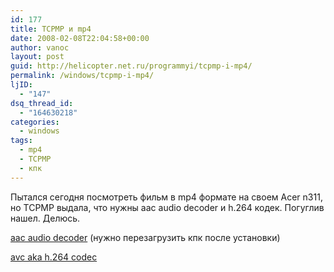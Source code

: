 ```yaml
---
id: 177
title: TCPMP и mp4
date: 2008-02-08T22:04:58+00:00
author: vanoc
layout: post
guid: http://helicopter.net.ru/programmyi/tcpmp-i-mp4/
permalink: /windows/tcpmp-i-mp4/
ljID:
  - "147"
dsq_thread_id:
  - "164630218"
categories:
  - windows
tags:
  - mp4
  - TCPMP
  - кпк
---
```

Пытался сегодня посмотреть фильм в mp4 формате на своем Acer n311, но TCPMP выдала, что нужны aac audio decoder и h.264 кодек. Погуглив нашел. Делюсь.

<a href="/files/h264.cab" target="_blank">aac audio decoder</a> (нужно перезагрузить кпк после установки)
  
<a href="/files/aac.setup.0.66.exe" target="_blank">avc aka h.264 codec</a>